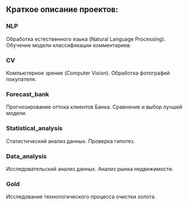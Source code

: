 ## Краткое описание проектов:
### NLP
Обработка естественного языка (Natural Language Processing). Обучение модели классификации комментариев.
### CV
Компьютерное зрение (Computer Vision). Обработка фотографий покупателя.
### Forecast_bank
Прогнозирование оттока клиентов Банка. Сравнение и выбор лучшей модели.
### Statistical_analysis
Статистический анализ данных. Проверка гипотез.
### Data_analysis
Исследовательский анализ данных. Анализ рынка недвижимости.
### Gold
Исследование технологического процесса очистки золота.








